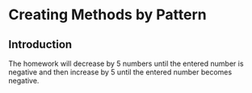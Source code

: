 # Creating Methods by Pattern

## Introduction

The homework will decrease by 5 numbers until the 
entered number is negative and then increase by 5 until the entered number becomes negative.
